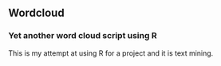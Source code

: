 ## Wordcloud
### Yet another word cloud script using R
This is my attempt at using R for a project and it is text mining. 